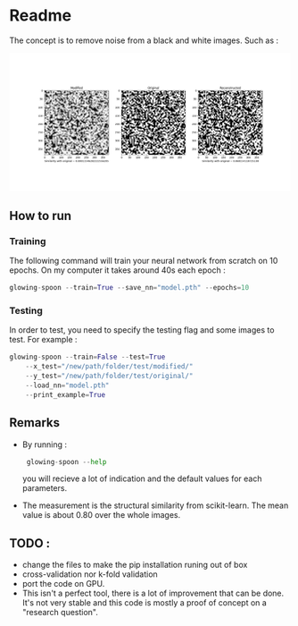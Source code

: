 # Readme

The concept is to remove noise from a black and white images. Such as :

![example of results](doc/example.png)

## How to run

### Training

The following command will train your neural network from scratch on 10 epochs. On my computer it takes around 40s each epoch :
```python
glowing-spoon --train=True --save_nn="model.pth" --epochs=10
```

### Testing

In order to test, you need to specify the testing flag and some images to test. For example :
```python
glowing-spoon --train=False --test=True
    --x_test="/new/path/folder/test/modified/"
    --y_test="/new/path/folder/test/original/"
    --load_nn="model.pth"
    --print_example=True
```

## Remarks

 * By running : 
   ```python
    glowing-spoon --help
    ```
    you will recieve a lot of indication and the default values for each parameters.

 * The measurement is the structural similarity from scikit-learn. The mean value is about 0.80 over the whole images.

## TODO :

 * change the files to make the pip installation runing out of box
 * cross-validation nor k-fold validation
 * port the code on GPU.
 * This isn't a perfect tool, there is a lot of improvement that can be done. It's not very stable and this code is mostly a proof of concept on a "research question".